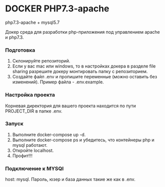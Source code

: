 # DOCKER PHP7.3-apache

php7.3-apache + mysql5.7

Докер среда для разработки php-приложения под управлением apache 
и php7.3.

### Подготовка

1. Склонируйте репозиторий.
1. Если у вас mac или windows, то в настройках докера в разделе file sharing разрешите докеру монтировать папку с репозиторием.
1. Создайте файл .env и пропишите переменные (можно оставить без изменений). Пример файла - .env.example.

### Настройка проекта

Корневая директория для вашего проекта находится по пути PROJECT_DIR в папке .env.

### Запуск

1. Выполните docker-compose up -d.
1. Выполните docker-compose ps и убедитесь, что контейнеры php и mysql работают.
1. Откройте localhost.
1. Профит!!!

### Подключение к MYSQl

host: mysql.
Пароль, юзер и база данных такие же как в .env.